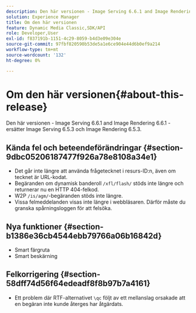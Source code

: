 ```yaml
---
description: Den här versionen - Image Serving 6.6.1 and Image Rendering 6.6.1 - ersätter Image Serving 6.5.3 och Image Rendering 6.5.3.
solution: Experience Manager
title: Om den här versionen
feature: Dynamic Media Classic,SDK/API
role: Developer,User
exl-id: f837191b-1151-4c29-8059-b4d3e09e304e
source-git-commit: 97fbf820590b53de5a1e6ce904e44d6b0ef9a214
workflow-type: tm+mt
source-wordcount: '132'
ht-degree: 0%

---
```


# Om den här versionen{#about-this-release}

Den här versionen - Image Serving 6.6.1 and Image Rendering 6.6.1 - ersätter Image Serving 6.5.3 och Image Rendering 6.5.3.

## Kända fel och beteendeförändringar {#section-9dbc05206187477f926a78e8108a34e1}

* Det går inte längre att använda frågetecknet i resurs-ID:n, även om tecknet är URL-kodat.
* Begäranden om dynamisk banderoll `/xfl/flash/` stöds inte längre och returnerar nu en HTTP 404-felkod.
* W2P `/is/agm/`-begäranden stöds inte längre.
* Vissa felmeddelanden visas inte längre i webbläsaren. Därför måste du granska spårningsloggen för att felsöka.

## Nya funktioner {#section-b1386e36cb4544ebb79766a06b16842d}

* Smart färgruta
* Smart beskärning

## Felkorrigering {#section-58dff74d56f64edeadf8f8b97b7a4161}

* Ett problem där RTF-alternativet `\qc` följt av ett mellanslag orsakade att en begäran inte kunde återges har åtgärdats.
